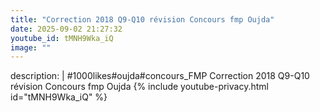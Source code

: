 ```yaml
---
title: "Correction 2018 Q9-Q10 révision Concours fmp Oujda"
date: 2025-09-02 21:27:32 
youtube_id: tMNH9Wka_iQ
image: ""
---
```

description: |
  #1000likes#oujda#concours_FMP
  Correction 2018 Q9-Q10 révision Concours fmp Oujda
{% include youtube-privacy.html id="tMNH9Wka_iQ" %}
